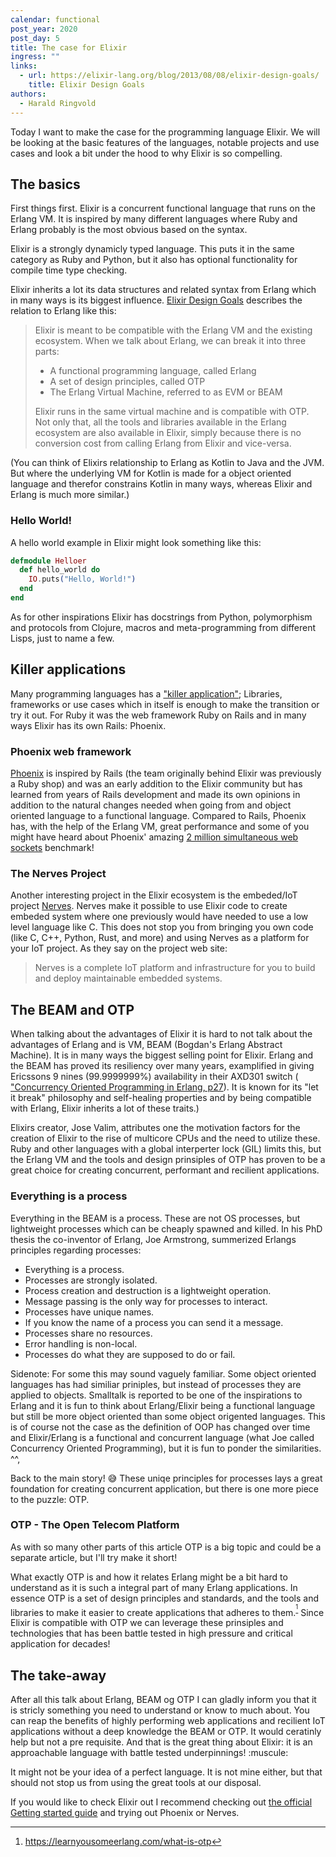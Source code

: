 ```yaml
---
calendar: functional
post_year: 2020
post_day: 5
title: The case for Elixir
ingress: ""
links:
  - url: https://elixir-lang.org/blog/2013/08/08/elixir-design-goals/
    title: Elixir Design Goals
authors:
  - Harald Ringvold
---
```

Today I want to make the case for the programming language Elixir. We will be looking at the basic features of the languages, notable projects and use cases and look a bit under the hood to why Elixir is so compelling.


## The basics

First things first. Elixir is a concurrent functional language that runs on the Erlang VM. It is inspired by many different languages where Ruby and Erlang probably is the most obvious based on the syntax.

Elixir is a strongly dynamicly typed language. This puts it in the same category as Ruby and Python, but it also has optional functionality for compile time type checking. 

Elixir inherits a lot its data structures and related syntax from Erlang which in many ways is its biggest influence. [Elixir Design Goals](https://elixir-lang.org/blog/2013/08/08/elixir-design-goals/) describes the relation to Erlang like this:

> Elixir is meant to be compatible with the Erlang VM and the existing ecosystem. When we talk about Erlang, we can break it into three parts:
>
> * A functional programming language, called Erlang
> * A set of design principles, called OTP
> * The Erlang Virtual Machine, referred to as EVM or BEAM
>
> Elixir runs in the same virtual machine and is compatible with OTP. Not only that, all the tools and libraries available in the Erlang ecosystem are also available in Elixir, simply because there is no conversion cost from calling Erlang from Elixir and vice-versa.

(You can think of Elixirs relationship to Erlang as Kotlin to Java and the JVM. But where the underlying VM for Kotlin is made for a object oriented language and therefor constrains Kotlin in many ways, whereas Elixir and Erlang is much more similar.)

### Hello World!
A hello world example in Elixir might look something like this:

```elixir
defmodule Helloer
  def hello_world do
    IO.puts("Hello, World!")
  end
end
```

As for other inspirations Elixir has docstrings from Python, polymorphism and protocols from Clojure, macros and meta-programming from different Lisps, just to name a few. 


## Killer applications

Many programming languages has a ["killer application"](https://en.wikipedia.org/wiki/Killer_application); Libraries, frameworks or use cases which in itself is enough to make the transition or try it out. For Ruby it was the web framework Ruby on Rails and in many ways Elixir has its own Rails: Phoenix.

### Phoenix web framework

[Phoenix](https://www.phoenixframework.org/) is inspired by Rails (the team originally behind Elixir was previously a Ruby shop) and was an early addition to the Elixir community but has learned from years of Rails development and made its own opinions in addition to the natural changes needed when going from and object oriented language to a functional language.
Compared to Rails, Phoenix has, with the help of the Erlang VM, great performance and some of you might have heard about Phoenix' amazing [2 million simultaneous web sockets](https://www.phoenixframework.org/blog/the-road-to-2-million-websocket-connections) benchmark!


### The Nerves Project

Another interesting project in the Elixir ecosystem is the embeded/IoT project [Nerves](https://www.nerves-project.org/). Nerves make it possible to use Elixir code to create embeded system where one previously would have needed to use a low level language like C. This does not stop you from bringing you own code (like C, C++, Python, Rust, and more) and using Nerves as a platform for your IoT project.
As they say on the project web site:

> Nerves is a complete IoT platform and infrastructure for you to build and deploy maintainable embedded systems.


## The BEAM and OTP

When talking about the advantages of Elixir it is hard to not talk about the advantages of Erlang and is VM, BEAM (Bogdan's Erlang Abstract Machine). It is in many ways the biggest selling point for Elixir. Erlang and the BEAM has proved its resiliency over many years, examplified in giving Ericssons 9 nines (99.9999999%) availability in their AXD301 switch ([ "Concurrency Oriented Programming in Erlang, p27](https://www.rabbitmq.com/resources/armstrong.pdf)). It is known for its "let it break" philosophy and self-healing properties and by being compatible with Erlang, Elixir inherits a lot of these traits.)

Elixirs creator, Jose Valim, attributes one the motivation factors for the creation of Elixir to the rise of multicore CPUs and the need to utilize these. Ruby and other languages with a global interperter lock (GIL) limits this, but the Erlang VM and the tools and design prinsiples of OTP has proven to be a great choice for creating concurrent, performant and recilient applications.


### Everything is a process
Everything in the BEAM is a process. These are not OS processes, but lightweight processes which can be cheaply spawned and killed. In his PhD thesis the co-inventor of Erlang, Joe Armstrong, summerized Erlangs principles regarding processes:

- Everything is a process.
- Processes are strongly isolated.
- Process creation and destruction is a lightweight operation.
- Message passing is the only way for processes to interact.
- Processes have unique names.
- If you know the name of a process you can send it a message.
- Processes share no resources.
- Error handling is non-local.
- Processes do what they are supposed to do or fail.

Sidenote: For some this may sound vaguely familiar. Some object oriented languages has had similiar priniples, but instead of processes they are applied to objects. Smalltalk is reported to be one of the inspirations to Erlang and it is fun to think about Erlang/Elixir being a functional language but still be more object oriented than some object origented languages. This is of course not the case as the definition of OOP has changed over time and Elixir/Erlang is a functional and concurrent language (what Joe called Concurrency Oriented Programming), but it is fun to ponder the similarities. ^^,

Back to the main story! :sweat_smile: These uniqe principles for processes lays a great foundation for creating concurrent application, but there is one more piece to the puzzle: OTP.

### OTP - The Open Telecom Platform
As with so many other parts of this article OTP is a big topic and could be a separate article, but I'll try make it short!

What exactly OTP is and how it relates Erlang might be a bit hard to understand as it is such a integral part of many Erlang applications. In essence OTP is a set of design principles and standards, and the tools and libraries to make it easier to create applications that adheres to them.<sup>[^1]</sup> Since Elixir is compatible with OTP we can leverage these prinsiples and technologies that has been battle tested in high pressure and critical application for decades!


## The take-away

After all this talk about Erlang, BEAM og OTP I can gladly inform you that it is stricly something you need to understand or know to much about. You can reap the benefits of highly performing web applications and recilient IoT applications without a deep knowledge the BEAM or OTP. It would ceratinly help but not a pre requisite. And that is the great thing about Elixir: it is an approachable language with battle tested underpinnings! :muscule:

It might not be your idea of a perfect language. It is not mine either, but that should not stop us from using the great tools at our disposal.

If you would like to check Elixir out I recommend checking out [the official Getting started guide](https://elixir-lang.org/getting-started/introduction.html) and trying out Phoenix or Nerves.


[^1]: https://learnyousomeerlang.com/what-is-otp
